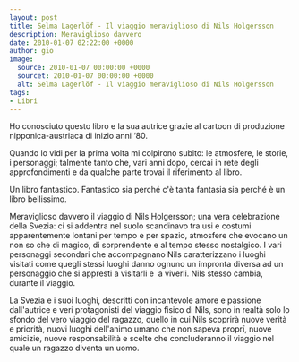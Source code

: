 ```yaml
---
layout: post
title: Selma Lagerlöf - Il viaggio meraviglioso di Nils Holgersson
description: Meraviglioso davvero
date: 2010-01-07 02:22:00 +0000
author: gio
image:
  source: 2010-01-07 00:00:00 +0000
  sourcet: 2010-01-07 00:00:00 +0000
  alt: Selma Lagerlöf - Il viaggio meraviglioso di Nils Holgersson
tags:
- Libri
---
```


Ho conosciuto questo libro e la sua autrice grazie al cartoon di produzione nipponica-austriaca di inizio anni ‘80.

Quando lo vidi per la prima volta mi colpirono subito: le atmosfere, le storie, i personaggi; talmente tanto che, vari anni dopo, cercai in rete degli approfondimenti e da qualche parte trovai il riferimento al libro.

Un libro fantastico. Fantastico sia perché c'è tanta fantasia sia perché è un libro bellissimo.

Meraviglioso davvero il viaggio di Nils Holgersson; una vera celebrazione della Svezia: ci si addentra nel suolo scandinavo tra usi e costumi apparentemente lontani per tempo e per spazio, atmosfere che evocano un non so che di magico, di sorprendente e al tempo stesso nostalgico. I vari personaggi secondari che accompagnano Nils caratterizzano i luoghi visitati come quegli stessi luoghi danno ognuno un impronta diversa ad un personaggio che si appresti a visitarli e  a viverli. Nils stesso cambia, durante il viaggio.

La Svezia e i suoi luoghi, descritti con incantevole amore e passione dall'autrice e veri protagonisti del viaggio fisico di Nils, sono in realtà solo lo sfondo del vero viaggio del ragazzo, quello in cui Nils scoprirà nuove verità e priorità, nuovi luoghi dell'animo umano che non sapeva proprī, nuove amicizie, nuove responsabilità e scelte che concluderanno il viaggio nel quale un ragazzo diventa un uomo.
